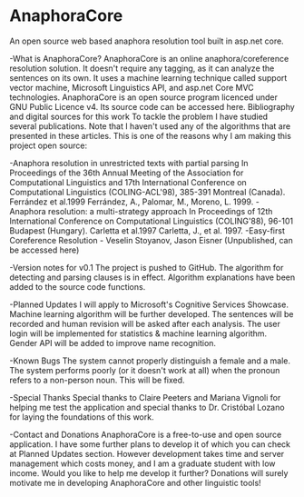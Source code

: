 # AnaphoraCore
An open source web based anaphora resolution tool built in asp.net core.

-What is AnaphoraCore?
AnaphoraCore is an online anaphora/coreference resolution solution.
It doesn't require any tagging, as it can analyze the sentences on its own.
It uses a machine learning technique called support vector machine, Microsoft Linguistics API, and asp.net Core MVC technologies.
AnaphoraCore is an open source program licenced under GNU Public Licence v4. Its source code can be accessed here.
Bibliography and digital sources for this work
To tackle the problem I have studied several publications. Note that I haven't used any of the algorithms that are presented in these articles. This is one of the reasons why I am making this project open source:

-Anaphora resolution in unrestricted texts with partial parsing In Proceedings of the 36th Annual Meeting of the Association for Computational Linguistics and 17th International Conference on Computational Linguistics (COLING-ACL'98), 385-391 Montreal (Canada). Ferrández et al.1999 Ferrández, A., Palomar, M., Moreno, L. 1999.
-Anaphora resolution: a multi-strategy approach In Proceedings of 12th International Conference on Computational Linguistics (COLING'88), 96-101 Budapest (Hungary). Carletta et al.1997 Carletta, J., et al. 1997.
-Easy-first Coreference Resolution - Veselin Stoyanov, Jason Eisner (Unpublished, can be accessed here)

-Version notes for v0.1
The project is pushed to GitHub.
The algorithm for detecting and parsing clauses is in effect.
Algorithm explanations have been added to the source code functions.

-Planned Updates
I will apply to Microsoft's Cognitive Services Showcase.
Machine learning algorithm will be further developed.
The sentences will be recorded and human revision will be asked after each analysis.
The user login will be implemented for statistics & machine learning algorithm.
Gender API will be added to improve name recognition.

-Known Bugs
The system cannot properly distinguish a female and a male.
The system performs poorly (or it doesn't work at all) when the pronoun refers to a non-person noun. This will be fixed.

-Special Thanks
Special thanks to Claire Peeters and Mariana Vignoli for helping me test the application and special thanks to Dr. Cristóbal Lozano for laying the foundations of this work.

-Contact and Donations
AnaphoraCore is a free-to-use and open source application. I have some further plans to develop it of which you can check at Planned Updates section. However development takes time and server management which costs money, and I am a graduate student with low income. Would you like to help me develop it further? Donations will surely motivate me in developing AnaphoraCore and other linguistic tools!
